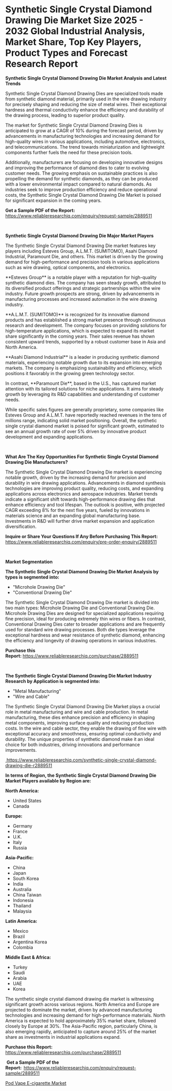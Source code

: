 <p><h1>Synthetic Single Crystal Diamond Drawing Die Market Size 2025 - 2032 Global Industrial Analysis, Market Share, Top Key Players, Product Types and Forecast Research Report</h1></p><p><strong>Synthetic Single Crystal Diamond Drawing Die Market Analysis and Latest Trends</strong></p>
<p><p>Synthetic Single Crystal Diamond Drawing Dies are specialized tools made from synthetic diamond material, primarily used in the wire drawing industry for precisely shaping and reducing the size of metal wires. Their exceptional hardness and thermal conductivity enhance the efficiency and durability of the drawing process, leading to superior product quality. </p><p>The market for Synthetic Single Crystal Diamond Drawing Dies is anticipated to grow at a CAGR of 10% during the forecast period, driven by advancements in manufacturing technologies and increasing demand for high-quality wires in various applications, including automotive, electronics, and telecommunications. The trend towards miniaturization and lightweight components further fuels the need for these precision tools. </p><p>Additionally, manufacturers are focusing on developing innovative designs and improving the performance of diamond dies to cater to evolving customer needs. The growing emphasis on sustainable practices is also propelling the demand for synthetic diamonds, as they can be produced with a lower environmental impact compared to natural diamonds. As industries seek to improve production efficiency and reduce operational costs, the Synthetic Single Crystal Diamond Drawing Die Market is poised for significant expansion in the coming years.</p></p>
<p><strong>Get a Sample PDF of the Report:&nbsp;</strong> <a href="https://www.reliableresearchiq.com/enquiry/request-sample/2889511?utm_campaign=2265&utm_medium=2&utm_source=Github&utm_content=ia&utm_term=14032025&utm_id=synthetic-single-crystal-diamond-drawing-die">https://www.reliableresearchiq.com/enquiry/request-sample/2889511</a></p>
<p>&nbsp;</p>
<p><strong>Synthetic Single Crystal Diamond Drawing Die Major Market Players</strong></p>
<p><p>The Synthetic Single Crystal Diamond Drawing Die market features key players including Esteves Group, A.L.M.T. (SUMITOMO), Asahi Diamond Industrial, Paramount Die, and others. This market is driven by the growing demand for high-performance and precision tools in various applications such as wire drawing, optical components, and electronics.</p><p>**Esteves Group** is a notable player with a reputation for high-quality synthetic diamond dies. The company has seen steady growth, attributed to its diversified product offerings and strategic partnerships within the wire industry. Future growth prospects are strong, driven by advancements in manufacturing processes and increased automation in the wire drawing industry.</p><p>**A.L.M.T. (SUMITOMO)** is recognized for its innovative diamond products and has established a strong market presence through continuous research and development. The company focuses on providing solutions for high-temperature applications, which is expected to expand its market share significantly in the coming years. Their sales revenue has shown consistent upward trends, supported by a robust customer base in Asia and North America.</p><p>**Asahi Diamond Industrial** is a leader in producing synthetic diamond materials, experiencing notable growth due to its expansion into emerging markets. The company is emphasizing sustainability and efficiency, which positions it favorably in the growing green technology sector.</p><p>In contrast, **Paramount Die**, based in the U.S., has captured market attention with its tailored solutions for niche applications. It aims for steady growth by leveraging its R&D capabilities and understanding of customer needs.</p><p>While specific sales figures are generally proprietary, some companies like Esteves Group and A.L.M.T. have reportedly reached revenues in the tens of millions range, indicating solid market positioning. Overall, the synthetic single crystal diamond market is poised for significant growth, estimated to see an annual growth rate of over 5% driven by innovative product development and expanding applications.</p></p>
<p>&nbsp;</p>
<p><strong>What Are The Key Opportunities For Synthetic Single Crystal Diamond Drawing Die Manufacturers?</strong></p>
<p><p>The Synthetic Single Crystal Diamond Drawing Die market is experiencing notable growth, driven by the increasing demand for precision and durability in wire drawing applications. Advancements in diamond synthesis technologies are improving product quality, reducing costs, and expanding applications across electronics and aerospace industries. Market trends indicate a significant shift towards high-performance drawing dies that enhance efficiency and tool lifespan. The outlook is positive, with projected CAGR exceeding 8% for the next five years, fueled by innovations in materials science and an expanding global manufacturing base. Investments in R&D will further drive market expansion and application diversification.</p></p>
<p><strong>Inquire or Share Your Questions If Any Before Purchasing This Report:</strong> <a href="https://www.reliableresearchiq.com/enquiry/pre-order-enquiry/2889511?utm_campaign=2265&utm_medium=2&utm_source=Github&utm_content=ia&utm_term=14032025&utm_id=synthetic-single-crystal-diamond-drawing-die">https://www.reliableresearchiq.com/enquiry/pre-order-enquiry/2889511</a></p>
<p>&nbsp;</p>
<p><strong>Market Segmentation</strong></p>
<p><strong>The Synthetic Single Crystal Diamond Drawing Die Market Analysis by types is segmented into:</strong></p>
<p><ul><li>"Microhole Drawing Die"</li><li>"Conventional Drawing Die"</li></ul></p>
<p><p>The Synthetic Single Crystal Diamond Drawing Die market is divided into two main types: Microhole Drawing Die and Conventional Drawing Die. Microhole Drawing Dies are designed for specialized applications requiring fine precision, ideal for producing extremely thin wires or fibers. In contrast, Conventional Drawing Dies cater to broader applications and are frequently used for standard wire drawing processes. Both die types leverage the exceptional hardness and wear resistance of synthetic diamond, enhancing the efficiency and longevity of drawing operations in various industries.</p></p>
<p><strong>Purchase this Report:&nbsp;</strong><a href="https://www.reliableresearchiq.com/purchase/2889511?utm_campaign=2265&utm_medium=2&utm_source=Github&utm_content=ia&utm_term=14032025&utm_id=synthetic-single-crystal-diamond-drawing-die">https://www.reliableresearchiq.com/purchase/2889511</a></p>
<p>&nbsp;</p>
<p><strong>The Synthetic Single Crystal Diamond Drawing Die Market Industry Research by Application is segmented into:</strong></p>
<p><ul><li>"Metal Manufacturing"</li><li>"Wire and Cable"</li></ul></p>
<p><p>The Synthetic Single Crystal Diamond Drawing Die Market plays a crucial role in metal manufacturing and wire and cable production. In metal manufacturing, these dies enhance precision and efficiency in shaping metal components, improving surface quality and reducing production costs. In the wire and cable sector, they enable the drawing of fine wire with exceptional accuracy and smoothness, ensuring optimal conductivity and durability. The unique properties of synthetic diamond make it an ideal choice for both industries, driving innovations and performance improvements.</p></p>
<p><a href="https://www.reliableresearchiq.com/synthetic-single-crystal-diamond-drawing-die-r2889511?utm_campaign=2265&utm_medium=2&utm_source=Github&utm_content=ia&utm_term=14032025&utm_id=synthetic-single-crystal-diamond-drawing-die">&nbsp;https://www.reliableresearchiq.com/synthetic-single-crystal-diamond-drawing-die-r2889511</a></p>
<p><strong>In terms of Region, the Synthetic Single Crystal Diamond Drawing Die Market Players available by Region are:</strong></p>
<p>
    <p> <strong> North America: </strong>
        <ul>
            <li>United States</li>
            <li>Canada</li>
        </ul>
        </p> 
    <p> <strong> Europe: </strong>
        <ul>
            <li>Germany</li>
            <li>France</li>
            <li>U.K.</li>
            <li>Italy</li>
            <li>Russia</li>
        </ul>
        </p> 
    <p> <strong> Asia-Pacific: </strong>
        <ul>
            <li>China</li>
            <li>Japan</li>
            <li>South Korea</li>
            <li>India</li>
            <li>Australia</li>
            <li>China Taiwan</li>
            <li>Indonesia</li>
            <li>Thailand</li>
            <li>Malaysia</li>
        </ul>
        </p> 
    <p> <strong> Latin America: </strong>
        <ul>
            <li>Mexico</li>
            <li>Brazil</li>
            <li>Argentina Korea</li>
            <li>Colombia</li>
        </ul>
        </p> 
    <p> <strong> Middle East & Africa: </strong>
        <ul>
            <li>Turkey</li>
            <li>Saudi</li>
            <li>Arabia</li>
            <li>UAE</li>
            <li>Korea</li>
        </ul>
    </p>
    </p>
<p><p>The synthetic single crystal diamond drawing die market is witnessing significant growth across various regions. North America and Europe are projected to dominate the market, driven by advanced manufacturing technologies and increasing demand for high-performance materials. North America is expected to hold approximately 35% market share, followed closely by Europe at 30%. The Asia-Pacific region, particularly China, is also emerging rapidly, anticipated to capture around 25% of the market share as investments in industrial applications expand.</p></p>
<p><strong>Purchase this Report: </strong><a href="https://www.reliableresearchiq.com/purchase/2889511?utm_campaign=2265&utm_medium=2&utm_source=Github&utm_content=ia&utm_term=14032025&utm_id=synthetic-single-crystal-diamond-drawing-die">https://www.reliableresearchiq.com/purchase/2889511</a></p>
<p>&nbsp;<strong>Get a Sample PDF of the Report:&nbsp;&nbsp;</strong><a href="https://www.reliableresearchiq.com/enquiry/request-sample/2889511?utm_campaign=2265&utm_medium=2&utm_source=Github&utm_content=ia&utm_term=14032025&utm_id=synthetic-single-crystal-diamond-drawing-die">https://www.reliableresearchiq.com/enquiry/request-sample/2889511</a></p>
<p><strong></strong></p>
<p><p><a href="https://github.com/rosamariarocque98/Market-Research-Report-List-1/blob/main/pod-vape-e-cigarette-market.md?utm_campaign=2265&utm_medium=2&utm_source=Github&utm_content=ia&utm_term=14032025&utm_id=synthetic-single-crystal-diamond-drawing-die">Pod Vape E-cigarette Market</a></p></p>